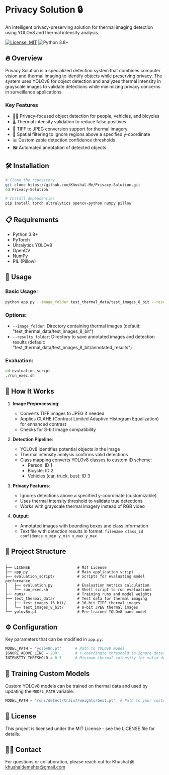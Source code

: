 # Privacy Solution 🔒

An intelligent privacy-preserving solution for thermal imaging detection using YOLOv8 and thermal intensity analysis.

[![License: MIT](https://img.shields.io/badge/License-MIT-yellow.svg)](https://opensource.org/licenses/MIT)
![Python 3.8+](https://img.shields.io/badge/python-3.8+-blue.svg)

## 🔥 Overview

Privacy Solution is a specialized detection system that combines computer vision and thermal imaging to identify objects while preserving privacy. The system uses YOLOv8 for object detection and analyzes thermal intensity in grayscale images to validate detections while minimizing privacy concerns in surveillance applications.

### Key Features

- 🚶‍♂️ Privacy-focused object detection for people, vehicles, and bicycles
- 🌡️ Thermal intensity validation to reduce false positives
- 🔄 TIFF to JPEG conversion support for thermal imagery
- 🛑 Spatial filtering to ignore regions above a specified y-coordinate
- 📊 Customizable detection confidence thresholds
- 🖼️ Automated annotation of detected objects

## 🛠️ Installation

```bash
# Clone the repository
git clone https://github.com/Khushal-Me/Privacy-Solution.git
cd Privacy-Solution

# Install dependencies
pip install torch ultralytics opencv-python numpy pillow
```

## 📋 Requirements

- Python 3.8+
- PyTorch
- Ultralytics YOLOv8
- OpenCV
- NumPy
- PIL (Pillow)

## 🚀 Usage

### Basic Usage:

```bash
python app.py --image_folder test_thermal_data/test_images_8_bit --results_folder test_thermal_data/test_images_8_bit/annotated_results
```

### Options:

- `--image_folder`: Directory containing thermal images (default: "test_thermal_data/test_images_8_bit")
- `--results_folder`: Directory to save annotated images and detection results (default: "test_thermal_data/test_images_8_bit/annotated_results")

### Evaluation:

```bash
cd evaluation_script
./run_exec.sh
```

## 🧠 How It Works

1. **Image Preprocessing**:
   - Converts TIFF images to JPEG if needed
   - Applies CLAHE (Contrast Limited Adaptive Histogram Equalization) for enhanced contrast
   - Checks for 8-bit image compatibility

2. **Detection Pipeline**:
   - YOLOv8 identifies potential objects in the image
   - Thermal intensity analysis confirms valid detections
   - Class mapping converts YOLOv8 classes to custom ID scheme:
     - Person: ID 1
     - Bicycle: ID 2
     - Vehicles (car, truck, bus): ID 3

3. **Privacy Features**:
   - Ignores detections above a specified y-coordinate (customizable)
   - Uses thermal intensity threshold to validate true detections
   - Works with grayscale thermal imagery instead of RGB video

4. **Output**:
   - Annotated images with bounding boxes and class information
   - Text file with detection results in format: `filename class_id confidence x_min y_min x_max y_max`

## 📂 Project Structure

```
.
├── LICENSE                     # MIT License
├── app.py                      # Main application script
├── evaluation_script/          # Scripts for evaluating model performance
│   ├── evaluation.py           # Evaluation metrics calculation
│   └── run_exec.sh             # Shell script to run evaluations
├── runs/                       # Training runs and model weights
├── test_thermal_data/          # Test data for thermal imaging
│   ├── test_images_16_bit/     # 16-bit TIFF thermal images
│   └── test_images_8_bit/      # 8-bit JPEG thermal images
└── yolov8n.pt                  # Pre-trained YOLOv8 nano model
```

## ⚙️ Configuration

Key parameters that can be modified in `app.py`:

```python
MODEL_PATH = "yolov8n.pt"      # Path to YOLOv8 model
IGNORE_ABOVE_LINE = 200        # Y-coordinate threshold to ignore detections
INTENSITY_THRESHOLD = 0.3      # Minimum thermal intensity for valid detections
```

## 🔬 Training Custom Models

Custom YOLOv8 models can be trained on thermal data and used by updating the `MODEL_PATH` variable:

```python
MODEL_PATH = "runs/detect/train7/weights/best.pt"  # Path to your custom trained model
```

## 📜 License

This project is licensed under the MIT License - see the LICENSE file for details.

## 👨‍💻 Contact

For questions or collaboration, please reach out to:
Khushal @ khushaldemehta@gmail.com

